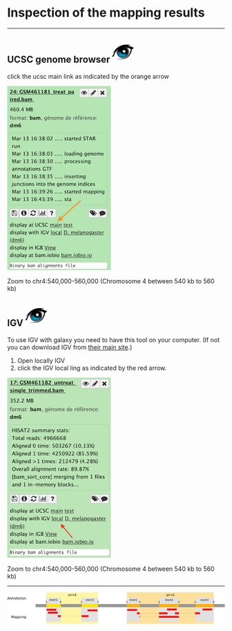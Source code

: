 # Inspection of the mapping results

----
## UCSC genome browser  ![](images/oeil.png)

click the ucsc main link as indicated by the orange arrow


![](images/ucsc.png)

Zoom to chr4:540,000-560,000 (Chromosome 4 between 540 kb to 560 kb)


## IGV  ![](images/oeil.png)

To use IGV with galaxy you need to have this tool on your computer. (If not you can download IGV from [their main site](http://software.broadinstitute.org/software/igv/).)

1. Open locally IGV
2. click the IGV local ling as indicated by the red arrow.

![](images/igv.png)

Zoom to chr4:540,000-560,000 (Chromosome 4 between 540 kb to 560 kb)

----
![](images/gene_counting.png)
